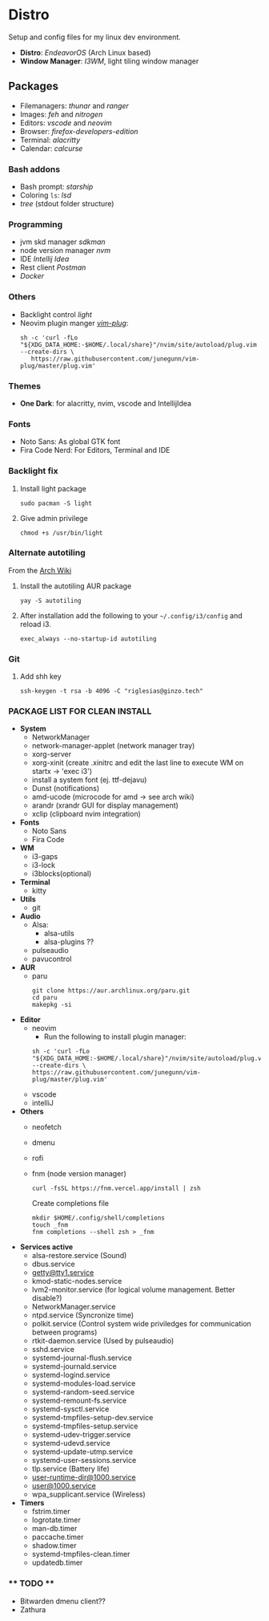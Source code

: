 # Distro
Setup and config files for my linux dev environment.

- **Distro**: *EndeavorOS* (Arch Linux based)
- **Window Manager**: *I3WM*, light tiling window manager

## Packages

  - Filemanagers: *thunar* and *ranger*
  - Images: *feh* and *nitrogen*
  - Editors: *vscode* and *neovim*
  - Browser: *firefox-developers-edition*
  - Terminal: *alacritty*
  - Calendar: *calcurse*

### Bash addons
  - Bash prompt: *starship*
  - Coloring ``ls``: *lsd*
  - *tree* (stdout folder structure)

### Programming
  - jvm skd manager *sdkman*
  - node version manager *nvm*
  - IDE *Intellij Idea*
  - Rest client *Postman*
  - *Docker*

### Others
  - Backlight control *light*
  - Neovim plugin manger [*vim-plug*](https://github.com/junegunn/vim-plug):
    ```
    sh -c 'curl -fLo "${XDG_DATA_HOME:-$HOME/.local/share}"/nvim/site/autoload/plug.vim --create-dirs \
       https://raw.githubusercontent.com/junegunn/vim-plug/master/plug.vim'
    ```

### Themes
  - **One Dark**: for alacritty, nvim, vscode and IntellijIdea

### Fonts
  - Noto Sans: As global GTK font
  - Fira Code Nerd: For Editors, Terminal and IDE

### Backlight fix
1. Install light package
    ```
    sudo pacman -S light
    ```
2. Give admin privilege
    ```
    chmod +s /usr/bin/light
    ```

### Alternate autotiling
From the [Arch Wiki](https://wiki.archlinux.org/title/i3#Automatically_switch_horizontal_/_vertical_window_split_orientation)
1. Install the autotiling AUR package
    ```
    yay -S autotiling
    ```
2. After installation add the following to your `~/.config/i3/config` and reload i3.
    ```
    exec_always --no-startup-id autotiling
    ```

### Git
1. Add shh key
    ```
    ssh-keygen -t rsa -b 4096 -C "riglesias@ginzo.tech"
    ```

### PACKAGE LIST FOR CLEAN INSTALL
  - **System**
    - NetworkManager
    - network-manager-applet (network manager tray)
    - xorg-server
    - xorg-xinit (create .xinitrc and edit the last line to execute WM on startx -> 'exec i3')
    - install a system font (ej. ttf-dejavu)
    - Dunst (notifications)
    - amd-ucode (microcode for amd -> see arch wiki)
    - arandr (xrandr GUI for display management)
    - xclip (clipboard nvim integration)
  - **Fonts**
    - Noto Sans
    - Fira Code
  - **WM**
    - i3-gaps
    - i3-lock
    - i3blocks(optional)
  - **Terminal**
    - kitty
  - **Utils**
    - git
  - **Audio**
    - Alsa:
        - alsa-utils
        - alsa-plugins ??
    - pulseaudio
    - pavucontrol
  - **AUR**
    - paru
      ```
      git clone https://aur.archlinux.org/paru.git
      cd paru
      makepkg -si
      ```
  - **Editor**
    - neovim
      - Run the following to install plugin manager:
      ```
      sh -c 'curl -fLo "${XDG_DATA_HOME:-$HOME/.local/share}"/nvim/site/autoload/plug.vim --create-dirs \
      https://raw.githubusercontent.com/junegunn/vim-plug/master/plug.vim'

      ```
    - vscode
    - intelliJ
  - **Others**
    - neofetch
    - dmenu
    - rofi
    - fnm (node version manager)
      ```
      curl -fsSL https://fnm.vercel.app/install | zsh
      ```

      Create completions file

      ```
      mkdir $HOME/.config/shell/completions
      touch _fnm
      fnm completions --shell zsh > _fnm
      ```
  - **Services active**
    - alsa-restore.service (Sound)
    - dbus.service
    - getty@tty1.service
    - kmod-static-nodes.service
    - lvm2-monitor.service (for logical volume management. Better disable?)
    - NetworkManager.service
    - ntpd.service (Syncronize time)
    - polkit.service (Control system wide priviledges for communication between programs)
    - rtkit-daemon.service (Used by pulseaudio)
    - sshd.service
    - systemd-journal-flush.service
    - systemd-journald.service
    - systemd-logind.service
    - systemd-modules-load.service
    - systemd-random-seed.service
    - systemd-remount-fs.service
    - systemd-sysctl.service
    - systemd-tmpfiles-setup-dev.service
    - systemd-tmpfiles-setup.service
    - systemd-udev-trigger.service
    - systemd-udevd.service
    - systemd-update-utmp.service
    - systemd-user-sessions.service
    - tlp.service (Battery life)
    - user-runtime-dir@1000.service
    - user@1000.service
    - wpa_supplicant.service (Wireless)
  - **Timers**
    - fstrim.timer
    - logrotate.timer
    - man-db.timer
    - paccache.timer
    - shadow.timer
    - systemd-tmpfiles-clean.timer
    - updatedb.timer

### ** TODO **
- Bitwarden dmenu client??
- Zathura
